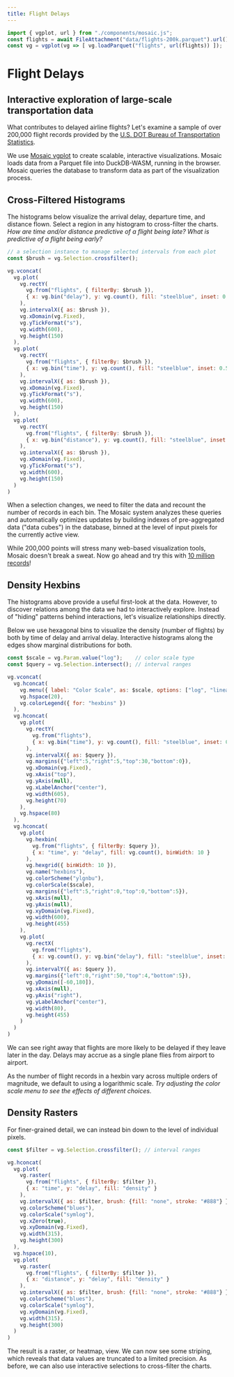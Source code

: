 ```yaml
---
title: Flight Delays
---
```


```js
import { vgplot, url } from "./components/mosaic.js";
const flights = await FileAttachment("data/flights-200k.parquet").url();
const vg = vgplot(vg => [ vg.loadParquet("flights", url(flights)) ]);
```

# Flight Delays
## Interactive exploration of large-scale transportation data

What contributes to delayed airline flights? Let's examine a sample of over 200,000 flight records provided by the [U.S. DOT Bureau of Transportation Statistics](https://www.transtats.bts.gov/ontime/).

We use [Mosaic vgplot](https://uwdata.github.io/mosaic/) to create scalable, interactive visualizations. Mosaic loads data from a Parquet file into DuckDB-WASM, running in the browser. Mosaic queries the database to transform data as part of the visualization process.

## Cross-Filtered Histograms

The histograms below visualize the arrival delay, departure time, and distance flown. Select a region in any histogram to cross-filter the charts.
_How are time and/or distance predictive of a flight being late? What is predictive of a flight being early?_

```js
// a selection instance to manage selected intervals from each plot
const $brush = vg.Selection.crossfilter();
```

```js
vg.vconcat(
  vg.plot(
    vg.rectY(
      vg.from("flights", { filterBy: $brush }),
      { x: vg.bin("delay"), y: vg.count(), fill: "steelblue", inset: 0.5 }
    ),
    vg.intervalX({ as: $brush }),
    vg.xDomain(vg.Fixed),
    vg.yTickFormat("s"),
    vg.width(600),
    vg.height(150)
  ),
  vg.plot(
    vg.rectY(
      vg.from("flights", { filterBy: $brush }),
      { x: vg.bin("time"), y: vg.count(), fill: "steelblue", inset: 0.5 }
    ),
    vg.intervalX({ as: $brush }),
    vg.xDomain(vg.Fixed),
    vg.yTickFormat("s"),
    vg.width(600),
    vg.height(150)
  ),
  vg.plot(
    vg.rectY(
      vg.from("flights", { filterBy: $brush }),
      { x: vg.bin("distance"), y: vg.count(), fill: "steelblue", inset: 0.5 }
    ),
    vg.intervalX({ as: $brush }),
    vg.xDomain(vg.Fixed),
    vg.yTickFormat("s"),
    vg.width(600),
    vg.height(150)
  )
)
```

When a selection changes, we need to filter the data and recount the number of records in each bin. The Mosaic system analyzes these queries and automatically optimizes updates by building indexes of pre-aggregated data ("data cubes") in the database, binned at the level of input pixels for the currently active view.

While 200,000 points will stress many web-based visualization tools, Mosaic doesn't break a sweat. Now go ahead and try this with [10 million records](https://uwdata.github.io/mosaic/examples/flights-10m.html)!


## Density Hexbins

The histograms above provide a useful first-look at the data. However, to discover relations among the data we had to interactively explore. Instead of "hiding" patterns behind interactions, let's visualize relationships directly.

Below we use hexagonal bins to visualize the density (number of flights) by both by time of delay and arrival delay. Interactive histograms along the edges show marginal distributions for both.

```js
const $scale = vg.Param.value("log");    // color scale type
const $query = vg.Selection.intersect(); // interval ranges
```

```js
vg.vconcat(
  vg.hconcat(
    vg.menu({ label: "Color Scale", as: $scale, options: ["log", "linear", "sqrt"] }),
    vg.hspace(20),
    vg.colorLegend({ for: "hexbins" })
  ),
  vg.hconcat(
    vg.plot(
      vg.rectY(
        vg.from("flights"),
        { x: vg.bin("time"), y: vg.count(), fill: "steelblue", inset: 0.5 }
      ),
      vg.intervalX({ as: $query }),
      vg.margins({"left":5,"right":5,"top":30,"bottom":0}),
      vg.xDomain(vg.Fixed),
      vg.xAxis("top"),
      vg.yAxis(null),
      vg.xLabelAnchor("center"),
      vg.width(605),
      vg.height(70)
    ),
    vg.hspace(80)
  ),
  vg.hconcat(
    vg.plot(
      vg.hexbin(
        vg.from("flights", { filterBy: $query }),
        { x: "time", y: "delay", fill: vg.count(), binWidth: 10 }
      ),
      vg.hexgrid({ binWidth: 10 }),
      vg.name("hexbins"),
      vg.colorScheme("ylgnbu"),
      vg.colorScale($scale),
      vg.margins({"left":5,"right":0,"top":0,"bottom":5}),
      vg.xAxis(null),
      vg.yAxis(null),
      vg.xyDomain(vg.Fixed),
      vg.width(600),
      vg.height(455)
    ),
    vg.plot(
      vg.rectX(
        vg.from("flights"),
        { x: vg.count(), y: vg.bin("delay"), fill: "steelblue", inset: 0.5 }
      ),
      vg.intervalY({ as: $query }),
      vg.margins({"left":0,"right":50,"top":4,"bottom":5}),
      vg.yDomain([-60,180]),
      vg.xAxis(null),
      vg.yAxis("right"),
      vg.yLabelAnchor("center"),
      vg.width(80),
      vg.height(455)
    )
  )
)
```

We can see right away that flights are more likely to be delayed if they leave later in the day. Delays may accrue as a single plane flies from airport to airport.

As the number of flight records in a hexbin vary across multiple orders of magnitude, we default to using a logarithmic scale. _Try adjusting the color scale menu to see the effects of different choices._

## Density Rasters

For finer-grained detail, we can instead bin down to the level of individual pixels.

```js
const $filter = vg.Selection.crossfilter(); // interval ranges
```

```js
vg.hconcat(
  vg.plot(
    vg.raster(
      vg.from("flights", { filterBy: $filter }),
      { x: "time", y: "delay", fill: "density" }
    ),
    vg.intervalX({ as: $filter, brush: {fill: "none", stroke: "#888"} }),
    vg.colorScheme("blues"),
    vg.colorScale("symlog"),
    vg.xZero(true),
    vg.xyDomain(vg.Fixed),
    vg.width(315),
    vg.height(300)
  ),
  vg.hspace(10),
  vg.plot(
    vg.raster(
      vg.from("flights", { filterBy: $filter }),
      { x: "distance", y: "delay", fill: "density" }
    ),
    vg.intervalX({ as: $filter, brush: {fill: "none", stroke: "#888"} }),
    vg.colorScheme("blues"),
    vg.colorScale("symlog"),
    vg.xyDomain(vg.Fixed),
    vg.width(315),
    vg.height(300)
  )
)
```

 The result is a raster, or heatmap, view.
 We can now see some striping, which reveals that data values are truncated to a limited precision.
 As before, we can also use interactive selections to cross-filter the charts.
